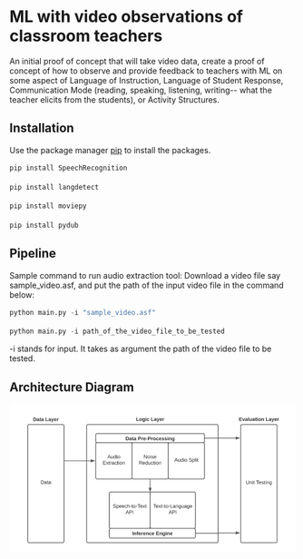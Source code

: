 # ML with video observations of classroom teachers

An initial proof of concept that will take video data, create a proof of concept of how to observe and provide feedback to teachers with ML on some aspect of Language of Instruction, Language of Student Response, Communication Mode (reading, speaking, listening, writing-- what the teacher elicits from the students), or Activity Structures.

## Installation

Use the package manager [pip](https://pip.pypa.io/en/stable/) to install the packages.

```bash
pip install SpeechRecognition

pip install langdetect

pip install moviepy

pip install pydub
```

## Pipeline
Sample command to run audio extraction tool:
Download a video file say sample_video.asf, and put the path of the input video file in the command below:

```python
python main.py -i "sample_video.asf"

python main.py -i path_of_the_video_file_to_be_tested
```
-i stands for input. It takes as argument the path of the video file to be tested.

## Architecture Diagram

![Alt text](tbop_architecture.png?raw=true "Title")
